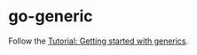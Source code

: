 # go-generic

Follow the [Tutorial: Getting started with generics](https://go.dev/doc/tutorial/generics).
